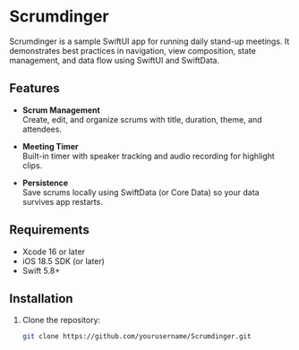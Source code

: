 # Scrumdinger

Scrumdinger is a sample SwiftUI app for running daily stand-up meetings. It demonstrates best practices in navigation, view composition, state management, and data flow using SwiftUI and SwiftData.

## Features

- **Scrum Management**  
  Create, edit, and organize scrums with title, duration, theme, and attendees.

- **Meeting Timer**  
  Built-in timer with speaker tracking and audio recording for highlight clips.

- **Persistence**  
  Save scrums locally using SwiftData (or Core Data) so your data survives app restarts.

## Requirements

- Xcode 16 or later  
- iOS 18.5 SDK (or later)  
- Swift 5.8+

## Installation

1. Clone the repository:  
   ```bash
   git clone https://github.com/yourusername/Scrumdinger.git
